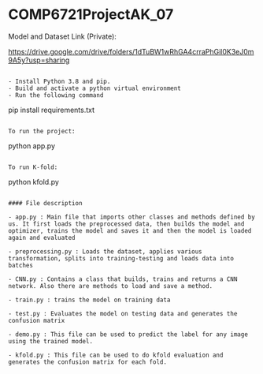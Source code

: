 # COMP6721ProjectAK_07

Model and Dataset Link (Private):

https://drive.google.com/drive/folders/1dTuBW1wRhGA4crraPhGil0K3eJ0m9A5y?usp=sharing

```

- Install Python 3.8 and pip. 
- Build and activate a python virtual environment
- Run the following command

```
pip install requirements.txt
```

To run the project: 
```
python app.py
```

To run K-fold: 
```
python kfold.py
```

#### File description

- app.py : Main file that imports other classes and methods defined by us. It first loads the preprocessed data, then builds the model and optimizer, trains the model and saves it and then the model is loaded again and evaluated

- preprocessing.py : Loads the dataset, applies various transformation, splits into training-testing and loads data into batches

- CNN.py : Contains a class that builds, trains and returns a CNN network. Also there are methods to load and save a method.

- train.py : trains the model on training data

- test.py : Evaluates the model on testing data and generates the confusion matrix

- demo.py : This file can be used to predict the label for any image using the trained model.

- kfold.py : This file can be used to do kfold evaluation and generates the confusion matrix for each fold.
